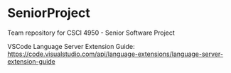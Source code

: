# SeniorProject

Team repository for CSCI 4950 - Senior Software Project

VSCode Language Server Extension Guide:
https://code.visualstudio.com/api/language-extensions/language-server-extension-guide
